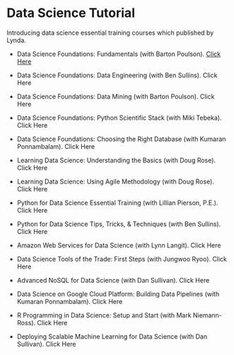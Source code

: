 # Data Science Tutorial
Introducing data science essential training courses which published by Lynda.

* Data Science Foundations: Fundamentals (with Barton Poulson). [Click Here](https://www.lynda.com/Big-Data-tutorials/Introduction-Data-Science/420305-2.html?srchtrk=index%3a7%0alinktypeid%3a2%0aq%3adata+science+%0apage%3a1%0as%3arelevance%0asa%3atrue%0aproducttypeid%3a2)

* Data Science Foundations: Data Engineering (with Ben Sullins). Click Here

* Data Science Foundations: Data Mining (with Barton Poulson). Click Here

* Data Science Foundations: Python Scientific Stack (with Miki Tebeka). Click Here

* Data Science Foundations: Choosing the Right Database (with Kumaran Ponnambalam). Click Here

* Learning Data Science: Understanding the Basics (with Doug Rose). Click Here

* Learning Data Science: Using Agile Methodology (with Doug Rose). Click Here

* Python for Data Science Essential Training (with Lillian Pierson, P.E.). Click Here

* Python for Data Science Tips, Tricks, & Techniques (with Ben Sullins). Click Here

* Amazon Web Services for Data Science (with Lynn Langit). Click Here

* Data Science Tools of the Trade: First Steps (with Jungwoo Ryoo). Click Here

* Advanced NoSQL for Data Science (with Dan Sullivan). Click Here

* Data Science on Google Cloud Platform: Building Data Pipelines (with Kumaran Ponnambalam). Click Here

* R Programming in Data Science: Setup and Start (with Mark Niemann-Ross). Click Here

* Deploying Scalable Machine Learning for Data Science (with Dan Sullivan). Click Here

